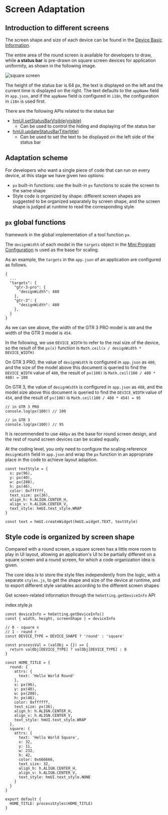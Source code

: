 
# Screen Adaptation

## Introduction to different screens[​](/docs/1.0/guides/best-practice/multi-screen-adaption/#introduction-to-different-screens "Direct link to Introduction to different screens")

The screen shape and size of each device can be found in the [Device Basic Information](/docs/1.0/reference/related-resources/device-list/).

The entire area of the round screen is available for developers to draw, while **a status bar** is pre-drawn on square screen devices for application uniformity, as shown in the following image.

![square screen](/assets/images/square_screen-6876e8e15b4325ddda4538c9d0071e06.jpg)

The height of the status bar is 64 px, the text is displayed on the left and the current time is displayed on the right. The text defaults to the `appName` field in `app.json`, and if the `appName` field is configured in `i18n`, the configuration in `i18n` is used first.

There are the following APIs related to the status bar

* [hmUI.setStatusBarVisible(visible)](/docs/1.0/reference/device-app-api/hmUI/setStatusBarVisible/)
  + Can be used to control the hiding and displaying of the status bar
* [hmUI.updateStatusBarTitle(title)](/docs/1.0/reference/device-app-api/hmUI/updateStatusBarTitle/)
  + Can be used to set the text to be displayed on the left side of the status bar

## Adaptation scheme[​](/docs/1.0/guides/best-practice/multi-screen-adaption/#adaptation-scheme "Direct link to Adaptation scheme")

For developers who want a single piece of code that can run on every device, at this stage we have given two options:

* `px` built-in functions: use the built-in `px` functions to scale the screen to the same shape
* Style code is organized by shape: different screen shapes are suggested to be organized separately by screen shape, and the screen shape is judged at runtime to read the corresponding style

## `px` global functions[​](/docs/1.0/guides/best-practice/multi-screen-adaption/#px-global-functions "Direct link to px-global-functions")

framework in the global implementation of a tool function `px`.

The `designWidth` of each model in the `targets` object in the [Mini Program Configuration](/docs/1.0/reference/app-json/) is used as the base for scaling.

As an example, the `targets` in the `app.json` of an application are configured as follows.

```
{  
  ...  
  "targets": {  
    "gtr-3-pro": {  
      "designWidth": 480  
    },  
    "gtr-3": {  
      "designWidth": 480  
    },  
  }  
}  

```

As we can see above, the width of the GTR 3 PRO model is `480` and the width of the GTR 3 model is `454`.

In the following, we use `DEVICE_WIDTH` to refer to the real size of the device, so the result of the `px(x)` function is `Math.ceil(x / designWidth * DEVICE_WIDTH)`

On GTR 3 PRO, the value of `designWidth` is configured in `app.json` as `480`, and the size of the model above this document is queried to find the `DEVICE_WIDTH` value of `480`, the result of `px(100)` is `Math.ceil(100 / 480 * 480) = 100`

On GTR 3, the value of `designWidth` is configured in `app.json` as `480`, and the model size above this document is queried to find the `DEVICE_WIDTH` value of `454`, and the result of `px(100)` is `Math.ceil(100 / 480 * 454) = 95`

```
// in GTR 3 PRO  
console.log(px(100)) // 100  
  
// in GTR 3  
console.log(px(100)) // 95  

```

It is recommended to use `480px` as the base for round screen design, and the rest of round screen devices can be scaled equally.

At the coding level, you only need to configure the scaling reference `designWidth` field in `app.json` and wrap the `px` function in an appropriate place in the code to achieve layout adaption.

```
const textStyle = {  
  x: px(96),  
  y: px(40),  
  w: px(288),  
  h: px(46),  
  color: 0xffffff,  
  text_size: px(36),  
  align_h: h.ALIGN.CENTER_H,  
  align_v: h.ALIGN.CENTER_V,  
  text_style: hmUI.text_style.WRAP  
}  
  
const text = hmUI.createWidget(hmUI.widget.TEXT, textStyle)  

```
## Style code is organized by screen shape[​](/docs/1.0/guides/best-practice/multi-screen-adaption/#style-code-is-organized-by-screen-shape "Direct link to Style code is organized by screen shape")

Compared with a round screen, a square screen has a little more room to play in UI layout, allowing an application's UI to be partially different on a square screen and a round screen, for which a code organization idea is given.

The core idea is to store the style files independently from the logic, with a separate `styles.js`, to get the shape and size of the device at runtime, and to export different style variables according to the different screen shapes

Get screen-related information through the `hmSetting.getDeviceInfo` API

index.style.js
```
const deviceInfo = hmSetting.getDeviceInfo()  
const { width, height, screenShape } = deviceInfo  
  
// 0 - square s  
// 1 - round r  
const DEVICE_TYPE = DEVICE_SHAPE ? 'round' : 'square'  
  
const processVal = (valObj = {}) => {  
  return valObj[DEVICE_TYPE] ? valObj[DEVICE_TYPE] : 0  
}  
  
const HOME_TITLE = {  
  round: {  
    attrs: {  
      text: 'Hello World Round'  
    },  
    x: px(96),  
    y: px(40),  
    w: px(288),  
    h: px(46),  
    color: 0xffffff,  
    text_size: px(36),  
    align_h: h.ALIGN.CENTER_H,  
    align_v: h.ALIGN.CENTER_V,  
    text_style: hmUI.text_style.WRAP  
  },  
  square: {  
    attrs: {  
      text: 'Hello World Square',  
      x: 32,  
      y: 11,  
      w: 232,  
      h: 42,  
      color: 0x666666,  
      text_size: 32,  
      align_h: h.ALIGN.CENTER_H,  
      align_v: h.ALIGN.CENTER_V,  
      text_style: hmUI.text_style.NONE  
    }  
  }  
}  
  
export default {  
  HOME_TITLE: processStyles(HOME_TITLE)  
}  

```
